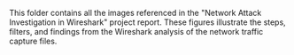 This folder contains all the images referenced in the "Network Attack Investigation in Wireshark" project report. These figures illustrate the steps, filters, and findings from the Wireshark analysis of the network traffic capture files.
